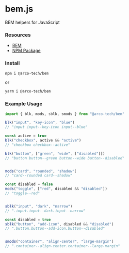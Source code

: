 # bem.js
BEM helpers for JavaScript

### Resources

* [BEM](http://getbem.com)
* [NPM Package](https://www.npmjs.com/package/@arco-tech/bem)

### Install

```bash
npm i @arco-tech/bem
```

or

```bash
yarm i @arco-tech/bem
```

### Example Usage

```javascript
import { blk, mods, sblk, smods } from "@arco-tech/bem"

blk("input", "key-icon", "blue")
// "input input--key-icon input--blue"

const active = true
blk("checkbox", active && "active")
// "checkbox checkbox--active"

blk("button", ["green", "wide", ["disabled"]])
// "button button--green button--wide button--disabled"


mods("card", "rounded", "shadow")
// "card--rounded card--shadow"

const disabled = false
mods("toggle", ["red", disabled && "disabled"])
// "toggle--red"


sblk("input", "dark", "narrow")
// ".input.input--dark.input--narrow"

const disabled = true
sblk("button", "add-icon", disabled && "disabled")
// ".button.button--add-icon.button--disabled"


smods("container", "align-center", "large-margin")
// ".container--align-center.container--large-margin"
```
